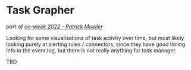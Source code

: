 # Task Grapher 

_part of [on-week 2022 - Patrick Mueller](./README.md)_

Looking for some visualizations of task activity over time, but most likely
looking purely at alerting rules / connectors, since they have good timing
info in the event log, but there is not really anything for task manager.

TBD